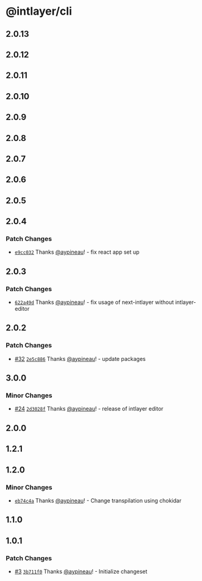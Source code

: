 # @intlayer/cli

## 2.0.13

## 2.0.12

## 2.0.11

## 2.0.10

## 2.0.9

## 2.0.8

## 2.0.7

## 2.0.6

## 2.0.5

## 2.0.4

### Patch Changes

- [`e9cc032`](https://github.com/intlayer-org/intlayer/commit/e9cc03211e3a86daa169c2e711566e202644f1d5) Thanks [@aypineau](https://github.com/aymericzip)! - fix react app set up

## 2.0.3

### Patch Changes

- [`622a49d`](https://github.com/intlayer-org/intlayer/commit/622a49d4eaf8477f3b42579a3fc27a3fefd41043) Thanks [@aypineau](https://github.com/aymericzip)! - fix usage of next-intlayer without intlayer-editor

## 2.0.2

### Patch Changes

- [#32](https://github.com/intlayer-org/intlayer/pull/32) [`2e5c886`](https://github.com/intlayer-org/intlayer/commit/2e5c886169ccdbd16611b77d55e9892ca699ab8d) Thanks [@aypineau](https://github.com/aymericzip)! - update packages

## 3.0.0

### Minor Changes

- [#24](https://github.com/intlayer-org/intlayer/pull/24) [`2d3028f`](https://github.com/intlayer-org/intlayer/commit/2d3028f85cc58e554f2a219bf3ceedbceac7c716) Thanks [@aypineau](https://github.com/aymericzip)! - release of intlayer editor

## 2.0.0

## 1.2.1

## 1.2.0

### Minor Changes

- [`eb74c4a`](https://github.com/intlayer-org/intlayer/commit/eb74c4aa84b08b5f2dc1f8d13d91183328f4e285) Thanks [@aypineau](https://github.com/aymericzip)! - Change transpilation using chokidar

## 1.1.0

## 1.0.1

### Patch Changes

- [#3](https://github.com/intlayer-org/intlayer/pull/3) [`3b711f0`](https://github.com/intlayer-org/intlayer/commit/3b711f04c6e63f211e5c5d234fe5ee7dcf24bd38) Thanks [@aypineau](https://github.com/aymericzip)! - Initialize changeset
